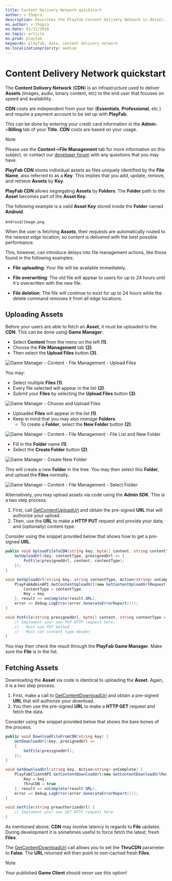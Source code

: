 ```yaml
---
title: Content Delivery Network quickstart
author: v-thopra
description: Describes the PlayFab Content Delivery Network in detail.
ms.author: v-thopra
ms.date: 01/11/2018
ms.topic: article
ms.prod: playfab
keywords: playfab, data, content delivery network
ms.localizationpriority: medium
---
```


# Content Delivery Network quickstart

The **Content Delivery Network** (**CDN**) is an infrastructure used to deliver **Assets** (images, audio, binary content, etc) to the end user that focuses on speed and availability.

**CDN** costs are independent from your tier (**Essentials**, **Professional**, etc.) and require a payment account to be set up with **PlayFab**.

This can be done by entering your credit card information in the **Admin**->**Billing** tab of your **Title**. **CDN** costs are based on your usage.

> [!NOTE]
> Please use the **Content**->**File Management** tab for more information on this subject, or contact our [developer forum](https://community.playfab.com/) with any questions that you may have.

**PlayFab CDN** stores individual assets as files uniquely identified by the **File Name**, also referred to as a **Key**. This implies that you add, update, remove, and retrieve **Assets** by **Key**.

**PlayFab CDN** allows segregating **Assets** by **Folders**. The **Folder** path to the **Asset** becomes part of the **Asset Key**.

The following example is a valid **Asset Key** stored inside the **Folder** named **Android**.

 `Android/Image.png`.

When the user is fetching **Assets**, their requests are automatically routed to the nearest edge location, so content is delivered with the best possible performance.

This, however, can introduce delays into file management actions, like those found in the following examples:

- **File uploading**: Your file will be available immediately.

- **File overwriting**: The old file will appear to users for up to 24 hours until it's overwritten with the new file.

- **File deletion**: The file will continue to exist for up to 24 hours while the delete command removes it from all edge locations.

## Uploading Assets

Before your users are able to fetch an **Asset**, it must be uploaded to the **CDN**. This can be done using **Game Manager**:

- Select **Content** from the menu on the left **(1)**.
- Choose the **File Management** tab **(2)**.
- Then select the **Upload Files** button **(3)**.

![Game Manager - Content - File Management - Upload Files](../../data/content-delivery-network/media/tutorials/game-manager-content-file-management-upload-files.png)  

You may:

- Select multiple **Files (1)**.
- Every file selected will appear in the list **(2)**.
- Submit your **Files** by selecting the **Upload Files** button **(3)**.

![Game Manager - Choose and Upload Files](../../data/content-delivery-network/media/tutorials/game-manager-choose-and-upload-files.png)  

- Uploaded **Files** will appear in the list **(1)**.
- Keep in mind that you may also *manage* **Folders**. 
  - To create a **Folder**, select the **New Folder** button **(2)**.

![Game Manager - Content - File Management - File List and New Folder](../../data/content-delivery-network/media/tutorials/game-manager-content-file-management-file-list-new-folder.png)  

- Fill in the **Folder** name **(1)**.
- Select the **Create Folder** button **(2)**.

![Game Manager - Create New Folder](../../data/content-delivery-network/media/tutorials/game-manager-create-new-folder.png)  

This will create a new **Folder** in the tree. You may then select this **Folder**, and upload the **Files** normally.

![Game Manager - Content - File Management - Select Folder](../../data/content-delivery-network/media/tutorials/game-manager-content-file-management-select-folder.png)  

Alternatively, you may upload assets via code using the **Admin SDK**. This is a two step process:

1. First, call [GetContentUploadUrl](xref:titleid.playfabapi.com.admin.content.getcontentuploadurl) and obtain the pre-signed **URL** that will authorize your upload.
2. Then, use the **URL** to make a **HTTP PUT** request and provide your data, and (optionally) content type.
 
Consider using the snippet provided below that shows how to get a pre-signed **URL**.

```csharp
public void UploadFileToCDN(string key, byte[] content, string contentType = "binary/octet-stream") {
    GetUploadUrl(key, contentType, presignedUrl => {
        PutFile(presignedUrl, content, contentType);
    });
}

void GetUploadUrl(string key, string contentType, Action<string> onComplete) {
    PlayFabAdminAPI.GetContentUploadUrl(new GetContentUploadUrlRequest() {
        ContentType = contentType,
        Key = key
    }, result => onComplete(result.URL), 
    error => Debug.LogError(error.GenerateErrorReport()));
}

void PutFile(string presignedUrl, byte[] content, string contentType = "binary/octet-stream") {
    // Implement your own PUT HTTP request here.
    // - Must use PUT method
    // - Must set content type Header
}
```

You may then check the result through the **PlayFab Game Manager**. Make sure the **File** is in the list.

## Fetching Assets

Downloading the **Asset** via code is identical to uploading the **Asset**. Again, it is a two step process.

1. First, make a call to [GetContentDownloadUrl](xref:titleid.playfabapi.com.client.content.getcontentdownloadurl) and obtain a pre-signed **URL** that will authorize your download.
2. You then use the  pre-signed **URL** to make a **HTTP GET** request and fetch the data.

Consider using the snippet provided below that shows the bare bones of the process.

```csharp
public void DownloadFileFromCDN(string key) {
    GetDownloadUrl(key, presignedUrl =>
    {
        GetFile(presignedUrl);
    });
}

void GetDownloadUrl(string key, Action<string> onComplete) {
    PlayFabClientAPI.GetContentDownloadUrl(new GetContentDownloadUrlRequest() {
        Key = key,
        ThruCDN = true
    }, result => onComplete(result.URL), 
    error => Debug.LogError(error.GenerateErrorReport()));
}

void GetFile(string preauthorizedUrl) {
    // Implement your own GET HTTP request here.
}
```

As mentioned above, **CDN** may involve latency in regards to **File** updates. During development it is sometimes useful to force fetch the latest, fresh **Files**.

The  [GetContentDownloadUrl](xref:titleid.playfabapi.com.client.content.getcontentdownloadurl) call allows you to set the **ThruCDN** parameter to **False**. The **URL** returned will then point to non-cached fresh **Files**.

> [!NOTE]
> Your published **Game Client** should *never* use this option!

